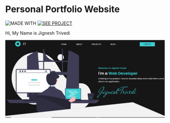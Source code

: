 # Personal Portfolio Website

![MADE WITH](https://img.shields.io/badge/MADE%20WITH-HTML%20%26%20CSS-blue)
[![SEE PROJECT](https://img.shields.io/badge/SEE%20POJECT-VISIT-green)](https://jignesh-trivedi-portfolio.netlify.app/)

Hi, My Name is Jignesh Trivedi

![Portfolio](Assets/Capture.PNG)

